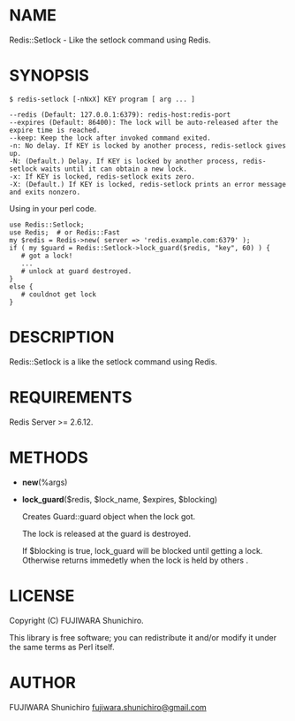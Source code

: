# NAME

Redis::Setlock - Like the setlock command using Redis.

# SYNOPSIS

    $ redis-setlock [-nNxX] KEY program [ arg ... ]

    --redis (Default: 127.0.0.1:6379): redis-host:redis-port
    --expires (Default: 86400): The lock will be auto-released after the expire time is reached.
    --keep: Keep the lock after invoked command exited.
    -n: No delay. If KEY is locked by another process, redis-setlock gives up.
    -N: (Default.) Delay. If KEY is locked by another process, redis-setlock waits until it can obtain a new lock.
    -x: If KEY is locked, redis-setlock exits zero.
    -X: (Default.) If KEY is locked, redis-setlock prints an error message and exits nonzero.

Using in your perl code.

    use Redis::Setlock;
    use Redis;  # or Redis::Fast
    my $redis = Redis->new( server => 'redis.example.com:6379' );
    if ( my $guard = Redis::Setlock->lock_guard($redis, "key", 60) ) {
       # got a lock!
       ...
       # unlock at guard destroyed.
    }
    else {
       # couldnot get lock
    }

# DESCRIPTION

Redis::Setlock is a like the setlock command using Redis.

# REQUIREMENTS

Redis Server >= 2.6.12.

# METHODS

- **new**(%args)
- **lock\_guard**($redis, $lock\_name, $expires, $blocking)

    Creates Guard::guard object when the lock got.

    The lock is released at the guard is destroyed.

    If $blocking is true, lock\_guard will be blocked until getting a lock. Otherwise returns immedetly when the lock is held by others .

# LICENSE

Copyright (C) FUJIWARA Shunichiro.

This library is free software; you can redistribute it and/or modify
it under the same terms as Perl itself.

# AUTHOR

FUJIWARA Shunichiro <fujiwara.shunichiro@gmail.com>
